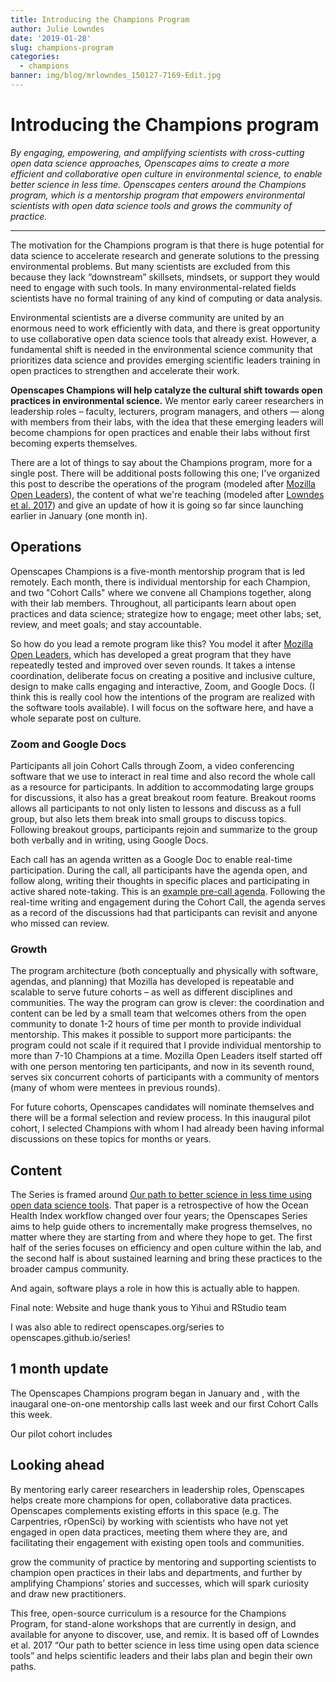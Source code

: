```yaml
---
title: Introducing the Champions Program
author: Julie Lowndes
date: '2019-01-28'
slug: champions-program
categories:
  - champions
banner: img/blog/mrlowndes_150127-7169-Edit.jpg
---
```


# Introducing the Champions program

*By engaging, empowering, and amplifying scientists with cross-cutting open data science approaches, Openscapes aims to create a more efficient and collaborative open culture in environmental science, to enable better science in less time. Openscapes centers around the Champions program, which is a mentorship program that empowers environmental scientists with open data science tools and grows the community of practice.* 

----

The motivation for the Champions program is that there is huge potential for data science to accelerate  research and generate solutions to the pressing environmental problems. But many scientists are excluded from this because they lack “downstream” skillsets, mindsets, or support they would need to engage with such tools. In many environmental-related fields scientists have no formal training of any kind of computing or data analysis. <!---All too often, they reinvent the wheel and collaborate by forwarding files like “data_analysis_final_v2b.xls” to each other instead of coding collaboratively and leveraging the best open technology available. --->

Environmental scientists are a diverse community are united by an enormous need to work efficiently with data, and there is great opportunity to use collaborative open data science tools that already exist. However, a fundamental shift is needed in the environmental science community that prioritizes data science and provides emerging scientific leaders training in open practices to strengthen and accelerate their work. 


<!---
 most environmental scientists do data-intensive research but have no formal computing or data training. Scientists are getting by as graduate students but as they age up into leadership roles, they will pass these homegrown approaches to the next generation unless they have opportunities to experience and engage with better approaches using collaborative coding and open technology. 
--->

**Openscapes Champions will help catalyze the cultural shift towards open practices in environmental science.** We mentor early career researchers in leadership roles – faculty, lecturers, program managers, and others — along with members from their labs, with the idea that these emerging leaders will become champions for open practices and enable their labs without first becoming experts themselves. 

There are a lot of things to say about the Champions program, more for a single post. There will be additional posts following this one; I've organized this post to describe the operations of the program (modeled after [Mozilla Open Leaders](https://foundation.mozilla.org/en/opportunity/mozilla-open-leaders/)), the content of what we're teaching (modeled after [Lowndes et al. 2017](https://nature.com/articles/s41559-017-0160)) and give an update of how it is going so far since launching earlier in January (one month in). 

## Operations

Openscapes Champions is a five-month mentorship program that is led remotely. Each month, there is individual mentorship for each Champion, and two "Cohort Calls" where we convene all Champions together, along with their lab members. Throughout, all participants learn about open practices and data science; strategize how to engage; meet other labs; set, review, and meet goals; and stay accountable.  

So how do you lead a remote program like this? You model it after [Mozilla Open Leaders](https://foundation.mozilla.org/en/opportunity/mozilla-open-leaders/), which has developed a great program that they have repeatedly tested and improved over seven rounds. It takes a intense coordination, deliberate focus on creating a positive and inclusive culture, design to make calls engaging and interactive, Zoom, and Google Docs. (I think this is really cool how the intentions of the program are realized with the software tools available). I will focus on the software here, and have a whole separate post on culture. 

### Zoom and Google Docs

Participants all join Cohort Calls through Zoom, a video conferencing software that we use to interact in real time and also record the whole call as a resource for participants. In addition to accommodating large groups for discussions, it also has a great breakout room feature. Breakout rooms allows all participants to not only listen to lessons and discuss as a full group, but also lets them break into small groups to discuss topics. Following breakout groups, participants rejoin and summarize to the group both verbally and in writing, using Google Docs. 

Each call has an agenda written as a Google Doc to enable real-time participation. During the call, all participants have the agenda open, and follow along, writing their thoughts in specific places and participating in active shared note-taking. This is an [example pre-call agenda](https://drive.google.com/open?id=1Ia5-w8KiZgyZqX1ErGnrFihDAUAiAzkZwDfSgZw9BMU). Following the real-time writing and engagement during the Cohort Call, the agenda serves as a record of the discussions had that participants can revisit and anyone who missed can review. 


### Growth

The program architecture (both conceptually and physically with software, agendas, and planning) that Mozilla has developed is repeatable and scalable to serve future cohorts – as well as different disciplines and communities. The way the program can grow is clever: the coordination and content can be led by a small team that welcomes others from the open community to donate 1-2 hours of time per month to provide individual mentorship. This makes it possible to support more participants: the program could not scale if it required that I provide individual mentorship to more than 7-10 Champions at a time. Mozilla Open Leaders itself started off with one person mentoring ten participants, and now in its seventh round, serves six concurrent cohorts of participants with a community of mentors (many of whom were mentees in previous rounds).

For future cohorts, Openscapes candidates will nominate themselves and there will be a formal selection and review process. In this inaugural pilot cohort, I selected Champions with whom I had already been having informal discussions on these topics for months or years.


## Content

The Series is framed around [Our path to better science in less time using open data science tools](https://www.nature.com/articles/s41559-017-0160). That paper is a retrospective of how the Ocean Health Index workflow changed over four years; the Openscapes Series aims to help guide others to incrementally make progress themselves, no matter where they are starting from and where they hope to get. The first half of the series focuses on efficiency and open culture within the lab, and the second half is about sustained learning and bring these practices to the broader campus community.

And again, software plays a role in how this is actually able to happen. 

Final note: Website and huge thank yous to Yihui and RStudio team

I was also able to redirect openscapes.org/series to openscapes.github.io/series!



## 1 month update

The Openscapes Champions program began in January and , with the inaugaral one-on-one mentorship calls last week and our first Cohort Calls this week. 

Our pilot cohort includes



## Looking ahead

By mentoring early career researchers in leadership roles, Openscapes helps create more champions for open, collaborative data practices. Openscapes complements existing efforts in this space (e.g. The Carpentries, rOpenSci) by working with scientists who have not yet engaged in open data practices, meeting them where they are, and facilitating their engagement with existing open tools and communities.

grow the community of practice by  mentoring and supporting scientists to champion open practices in their labs and departments, and further by amplifying Champions’ stories and successes, which will spark curiosity and draw new practitioners. 

This free, open-source curriculum is a resource for the Champions Program, for stand-alone workshops that are currently in design, and available for anyone to discover, use, and remix. It is based off of Lowndes et al. 2017 “Our path to better science in less time using open data science tools” and helps scientific leaders and their labs plan and begin their own paths. 

